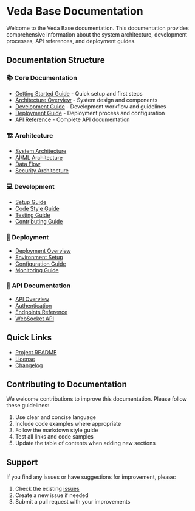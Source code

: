 # Veda Base Documentation

Welcome to the Veda Base documentation. This documentation provides comprehensive information about the system architecture, development processes, API references, and deployment guides.

## Documentation Structure

### 📚 Core Documentation

- [Getting Started Guide](getting_started.md) - Quick setup and first steps
- [Architecture Overview](architecture/overview.md) - System design and components
- [Development Guide](development/development_guide.md) - Development workflow and guidelines
- [Deployment Guide](deployment/deployment_guide.md) - Deployment process and configuration
- [API Reference](api/api_reference.md) - Complete API documentation

### 🏗 Architecture

- [System Architecture](architecture/overview.md)
- [AI/ML Architecture](architecture/ai_ml_architecture.md)
- [Data Flow](architecture/data_flow.md)
- [Security Architecture](architecture/security.md)

### 💻 Development

- [Setup Guide](development/development_guide.md)
- [Code Style Guide](development/code_style.md)
- [Testing Guide](development/testing.md)
- [Contributing Guide](development/contributing.md)

### 🚀 Deployment

- [Deployment Overview](deployment/deployment_guide.md)
- [Environment Setup](deployment/environment.md)
- [Configuration Guide](deployment/configuration.md)
- [Monitoring Guide](deployment/monitoring.md)

### 🔌 API Documentation

- [API Overview](api/api_reference.md)
- [Authentication](api/authentication.md)
- [Endpoints Reference](api/endpoints.md)
- [WebSocket API](api/websocket.md)

## Quick Links

- [Project README](../README.md)
- [License](../LICENSE)
- [Changelog](CHANGELOG.md)

## Contributing to Documentation

We welcome contributions to improve this documentation. Please follow these guidelines:

1. Use clear and concise language
2. Include code examples where appropriate
3. Follow the markdown style guide
4. Test all links and code samples
5. Update the table of contents when adding new sections

## Support

If you find any issues or have suggestions for improvement, please:

1. Check the existing [issues](https://github.com/yourusername/veda-base/issues)
2. Create a new issue if needed
3. Submit a pull request with your improvements
